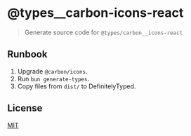 # @types\_\_carbon-icons-react

> Generate source code for `@types/carbon__icons-react`

## Runbook

1. Upgrade `@carbon/icons`.
2. Run `bun generate-types`.
3. Copy files from `dist/` to DefinitelyTyped.

## License

[MIT](LICENSE)
